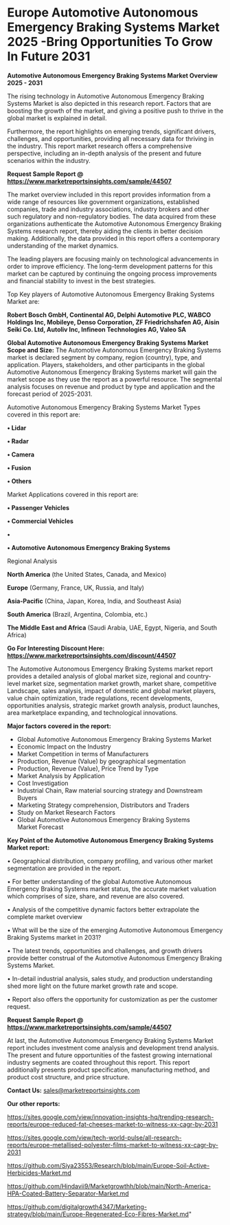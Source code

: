 # Europe Automotive Autonomous Emergency Braking Systems Market 2025 -Bring Opportunities To Grow In Future 2031

<Strong> Automotive Autonomous Emergency Braking Systems Market Overview 2025 - 2031</strong>

The rising technology in Automotive Autonomous Emergency Braking Systems Market is also depicted in this research report. Factors that are boosting the growth of the market, and giving a positive push to thrive in the global market is explained in detail.

Furthermore, the report highlights on emerging trends, significant drivers, challenges, and opportunities, providing all necessary data for thriving in the industry. This report market research offers a comprehensive perspective, including an in-depth analysis of the present and future scenarios within the industry.

<strong>Request Sample Report @ <a href=https://www.marketreportsinsights.com/sample/44507>https://www.marketreportsinsights.com/sample/44507</a></strong>

The market overview included in this report provides information from a wide range of resources like government organizations, established companies, trade and industry associations, industry brokers and other such regulatory and non-regulatory bodies. The data acquired from these organizations authenticate the Automotive Autonomous Emergency Braking Systems research report, thereby aiding the clients in better decision making. Additionally, the data provided in this report offers a contemporary understanding of the market dynamics.

The leading players are focusing mainly on technological advancements in order to improve efficiency. The long-term development patterns for this market can be captured by continuing the ongoing process improvements and financial stability to invest in the best strategies.

Top Key players of Automotive Autonomous Emergency Braking Systems Market are:

<strong>Robert Bosch GmbH, Continental AG, Delphi Automotive PLC, WABCO Holdings Inc, Mobileye, Denso Corporation, ZF Friedrichshafen AG, Aisin Seiki Co. Ltd, Autoliv Inc, Infineon Technologies AG, Valeo SA</strong>

<strong><b>Global Automotive Autonomous Emergency Braking Systems Market Scope and Size:</b></strong>
The Automotive Autonomous Emergency Braking Systems market is declared segment by company, region (country), type, and application. Players, stakeholders, and other participants in the global Automotive Autonomous Emergency Braking Systems market will gain the market scope as they use the report as a powerful resource. The segmental analysis focuses on revenue and product by type and application and the forecast period of 2025-2031.

Automotive Autonomous Emergency Braking Systems Market Types covered in this report are:

<strong>•  Lidar

•  Radar

•  Camera

•  Fusion

•  Others</strong>

Market Applications covered in this report are:

<strong>•  Passenger Vehicles

•  Commercial Vehicles

•  

•  Automotive Autonomous Emergency Braking Systems</strong> 

Regional Analysis

<strong>North America</strong> (the United States, Canada, and Mexico)

<strong>Europe</strong> (Germany, France, UK, Russia, and Italy)

<strong>Asia-Pacific</strong> (China, Japan, Korea, India, and Southeast Asia)

<strong>South America</strong> (Brazil, Argentina, Colombia, etc.)

<strong>The Middle East and Africa</strong> (Saudi Arabia, UAE, Egypt, Nigeria, and South Africa)

<strong>Go For Interesting Discount Here: <a href=https://www.marketreportsinsights.com/discount/44507>https://www.marketreportsinsights.com/discount/44507</a></strong>

The Automotive Autonomous Emergency Braking Systems market report provides a detailed analysis of global market size, regional and country-level market size, segmentation market growth, market share, competitive Landscape, sales analysis, impact of domestic and global market players, value chain optimization, trade regulations, recent developments, opportunities analysis, strategic market growth analysis, product launches, area marketplace expanding, and technological innovations.

<strong><b>Major factors covered in the report:</b></strong>
<ul>
  <li>Global Automotive Autonomous Emergency Braking Systems Market </li>
  <li>Economic Impact on the Industry</li>
  <li>Market Competition in terms of Manufacturers</li>
  <li>Production, Revenue (Value) by geographical segmentation</li>
  <li>Production, Revenue (Value), Price Trend by Type</li>
  <li>Market Analysis by Application</li>
  <li>Cost Investigation</li>
  <li>Industrial Chain, Raw material sourcing strategy and Downstream Buyers</li>
  <li>Marketing Strategy comprehension, Distributors and Traders</li>
  <li>Study on Market Research Factors</li>
  <li>Global Automotive Autonomous Emergency Braking Systems Market Forecast</li>
</ul>

<strong><b>Key Point of the Automotive Autonomous Emergency Braking Systems Market report:</b></strong>

• Geographical distribution, company profiling, and various other market segmentation are provided in the report.

• For better understanding of the global Automotive Autonomous Emergency Braking Systems market status, the accurate market valuation which comprises of size, share, and revenue are also covered.

• Analysis of the competitive dynamic factors better extrapolate the complete market overview

• What will be the size of the emerging Automotive Autonomous Emergency Braking Systems market in 2031?

• The latest trends, opportunities and challenges, and growth drivers provide better construal of the Automotive Autonomous Emergency Braking Systems Market.

• In-detail industrial analysis, sales study, and production understanding shed more light on the future market growth rate and scope.

• Report also offers the opportunity for customization as per the customer request.

<strong>Request Sample Report @ <a href=https://www.marketreportsinsights.com/sample/44507>https://www.marketreportsinsights.com/sample/44507</a></strong>

At last, the Automotive Autonomous Emergency Braking Systems Market report includes investment come analysis and development trend analysis. The present and future opportunities of the fastest growing international industry segments are coated throughout this report. This report additionally presents product specification, manufacturing method, and product cost structure, and price structure.

<strong>Contact Us:</strong>
sales@marketreportsinsights.com

<strong>Our other reports:</strong>

<a href=https://sites.google.com/view/innovation-insights-hq/trending-research-reports/europe-reduced-fat-cheeses-market-to-witness-xx-cagr-by-2031>https://sites.google.com/view/innovation-insights-hq/trending-research-reports/europe-reduced-fat-cheeses-market-to-witness-xx-cagr-by-2031</a>

<a href=https://sites.google.com/view/tech-world-pulse/all-research-reports/europe-metallised-polyester-films-market-to-witness-xx-cagr-by-2031>https://sites.google.com/view/tech-world-pulse/all-research-reports/europe-metallised-polyester-films-market-to-witness-xx-cagr-by-2031</a>

<a href=https://github.com/Siya23553/Research/blob/main/Europe-Soil-Active-Herbicides-Market.md>https://github.com/Siya23553/Research/blob/main/Europe-Soil-Active-Herbicides-Market.md</a>

<a href=https://github.com/Hindavii9/Marketgrowthh/blob/main/North-America-HPA-Coated-Battery-Separator-Market.md>https://github.com/Hindavii9/Marketgrowthh/blob/main/North-America-HPA-Coated-Battery-Separator-Market.md</a>

<a href=https://github.com/digitalgrowth4347/Marketing-strategy/blob/main/Europe-Regenerated-Eco-Fibres-Market.md>https://github.com/digitalgrowth4347/Marketing-strategy/blob/main/Europe-Regenerated-Eco-Fibres-Market.md</a>"
